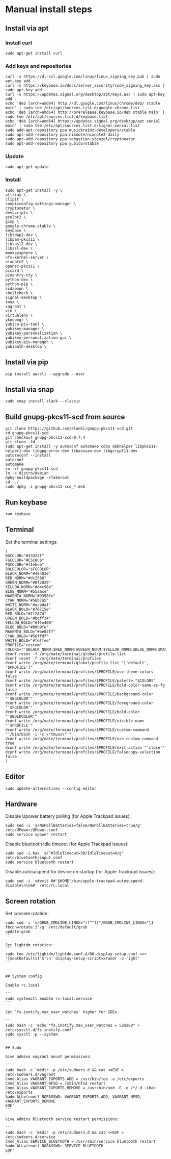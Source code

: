 # Manual install steps

## Install via apt

### Install curl

```
sudo apt-get install curl
```


### Add keys and repositories

```
curl -s https://dl-ssl.google.com/linux/linux_signing_key.pub | sudo apt-key add -
curl -s https://keybase.io/docs/server_security/code_signing_key.asc | sudo apt-key add -
curl -s https://updates.signal.org/desktop/apt/keys.asc | sudo apt-key add -
echo 'deb [arch=amd64] http://dl.google.com/linux/chrome/deb/ stable main' | sudo tee /etc/apt/sources.list.d/google-chrome.list
echo 'deb [arch=amd64] http://prerelease.keybase.io/deb stable main' | sudo tee /etc/apt/sources.list.d/keybase.list
echo 'deb [arch=amd64] https://updates.signal.org/desktop/apt xenial main' | sudo tee /etc/apt/sources.list.d/signal-xenial.list
sudo add-apt-repository ppa:musicbrainz-developers/stable
sudo apt-add-repository ppa:nixnote/nixnote2-daily
sudo apt-add-repository ppa:sebastian-stenzel/cryptomator
sudo apt-add-repository ppa:yubico/stable
```

### Update

```
sudo apt-get update
```

### Install

```
sudo apt-get install -y \
alltray \
clipit \
compizconfig-settings-manager \
cryptomator \
devscripts \
gcolor2 \
gimp \
google-chrome-stable \
keybase \
libldap2-dev \
libpam-pkcs11 \
libsasl2-dev \
libssl-dev \
monkeysphere \
nfs-kernel-server \
nixnote2 \
opensc-pkcs11 \
picard \
pinentry-tty \
python-dev \
python-pip \
scdaemon \
shellcheck \
signal-desktop \
tmux \
vagrant \
vim \
virtualenv \
ykneomgr \
yubico-piv-tool \
yubikey-manager \
yubikey-personalization \
yubikey-personalization-gui \
yubikey-piv-manager \
yubioath-desktop \

```

## Install via pip

```
pip install awscli --upgrade --user
```

## Install via snap

```
sudo snap install slack --classic
```

## Build gnupg-pkcs11-scd from source

```
git clone https://github.com/alonbl/gnupg-pkcs11-scd.git
cd gnupg-pkcs11-scd
git checkout gnupg-pkcs11-scd-0.7.4
git clean -fd
sudo apt-get install -y autoconf automake cdbs debhelper libpkcs11-helper1-dev libgpg-error-dev libassuan-dev libgcrypt11-dev
autoreconf --install
autoconf
automake
rm -rf gnupg-pkcs11-scd
ln -s distro/debian
dpkg-buildpackage -rfakeroot
cd ../
sudo dpkg -i gnupg-pkcs11-scd_*.deb
```

## Run keybase

```
run_keybase
```

## Terminal

Set the terminal settings:

```
(
BGCOLOR="#33322f"
FGCOLOR="#C5C8C6"
FGCOLOR="#f1ebeb"
BOLDCOLOR="$FGCOLOR"
BLACK_NORM="#48483e"
RED_NORM="#dc2566"
GREEN_NORM="#8fc029"
YELLOW_NORM="#d4c96e"
BLUE_NORM="#55aace"
MAGENTA_NORM="#9358fe"
CYAN_NORM="#56b7a5"
WHITE_NORM="#acada1"
BLACK_BOLD="#76715e"
RED_BOLD="#ff2874"
GREEN_BOLD="#bcff34"
YELLOW_BOLD="#ffe400"
BLUE_BOLD="#00b9fe"
MAGENTA_BOLD="#ae82ff"
CYAN_BOLD="#56ffdf"
WHITE_BOLD="#feffee"
PROFILE="custom"
COLORS="'$BLACK_NORM:$RED_NORM:$GREEN_NORM:$YELLOW_NORM:$BLUE_NORM:$MAGENTA_NORM:$CYAN_NORM:$WHITE_NORM:$BLACK_BOLD:$RED_BOLD:$GREEN_BOLD:$YELLOW_BOLD:$BLUE_BOLD:$MAGENTA_BOLD:$CYAN_BOLD:$WHITE_BOLD'"
dconf reset -f /org/mate/terminal/global/profile-list
dconf reset -f /org/mate/terminal/profiles
dconf write /org/mate/terminal/global/profile-list "['default', '$PROFILE']"
dconf write /org/mate/terminal/profiles/$PROFILE/use-theme-colors false
dconf write /org/mate/terminal/profiles/$PROFILE/palette "$COLORS"
dconf write /org/mate/terminal/profiles/$PROFILE/bold-color-same-as-fg false
dconf write /org/mate/terminal/profiles/$PROFILE/background-color "'$BGCOLOR'"
dconf write /org/mate/terminal/profiles/$PROFILE/foreground-color "'$FGCOLOR'"
dconf write /org/mate/terminal/profiles/$PROFILE/bold-color "'$BOLDCOLOR'"
dconf write /org/mate/terminal/profiles/$PROFILE/visible-name "'$PROFILE'"
dconf write /org/mate/terminal/profiles/$PROFILE/custom-command "'/bin/bash -i -c \"tmuxs\"'"
dconf write /org/mate/terminal/profiles/$PROFILE/use-custom-command true
dconf write /org/mate/terminal/profiles/$PROFILE/exit-action "'close'"
dconf write /org/mate/terminal/profiles/$PROFILE/falsecopy-selection false
)

```

## Editor

```
sudo update-alternatives --config editor
```

## Hardware

Disable Upower battery polling (for Apple Trackpad issues):

```
sudo sed -i 's/NoPollBatteries=false/NoPollBatteries=true/g' /etc/UPower/UPower.conf
sudo service upower restart
```

Disable bluetooth idle timeout (for Apple Trackpad issues):

```
sudo sed -i.bak 's/^#IdleTimeout=30/IdleTimeout=0/g' /etc/bluetooth/input.conf
sudo service bluetooth restart
```

Disable autosuspend for device on startup (for Apple Trackpad issues):

```
sudo sed -i 's#exit 0#'$HOME'/bin/apple-trackpad-autosuspend-disable\n\n&#' /etc/rc.local
```

## Screen rotation

Set console rotation:

````
sudo sed -i 's/GRUB_CMDLINE_LINUX="([^"])"/GRUB_CMDLINE_LINUX="\1 fbcon=rotate:1"/g' /etc/default/grub
update-grub
```

Set lightdm rotation:
```
sudo tee /etc/lightdm/lightdm.conf.d/80-display-setup.conf <<< '[SeatDefaults]'$'\n''display-setup-script=xrandr -o right'
```


## System config

Enable rc.local

```
sudo systemctl enable rc-local.service
```

Set `fs.inotify.max_user_watches` higher for IDEs.

```
sudo bash -c 'echo "fs.inotify.max_user_watches = 524288" > /etc/sysctl.d/fs.inotify.conf'
sudo sysctl -p --system
```

## Sudo

Give admins vagrant mount permissions:

```
sudo bash -c 'mkdir -p /etc/sudoers.d && cat <<EOF > /etc/sudoers.d/vagrant
Cmnd_Alias VAGRANT_EXPORTS_ADD = /usr/bin/tee -a /etc/exports
Cmnd_Alias VAGRANT_NFSD = /sbin/nfsd restart
Cmnd_Alias VAGRANT_EXPORTS_REMOVE = /usr/bin/sed -E -e /*/ d -ibak /etc/exports
%adm ALL=(root) NOPASSWD: VAGRANT_EXPORTS_ADD, VAGRANT_NFSD, VAGRANT_EXPORTS_REMOVE
EOF'
```

Give admins bluetooth service restart permissions:

```
sudo bash -c 'mkdir -p /etc/sudoers.d && cat <<EOF > /etc/sudoers.d/service
Cmnd_Alias SERVICE_BLUETOOTH = /usr/sbin/service bluetooth restart
%adm ALL=(root) NOPASSWD: SERVICE_BLUETOOTH
EOF'
```

